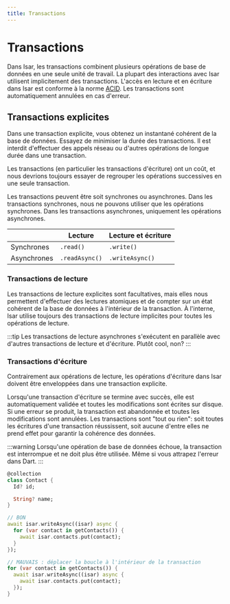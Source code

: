 ```yaml
---
title: Transactions
---
```


# Transactions

Dans Isar, les transactions combinent plusieurs opérations de base de données en une seule unité de travail. La plupart des interactions avec Isar utilisent implicitement des transactions. L'accès en lecture et en écriture dans Isar est conforme à la norme [ACID](http://en.wikipedia.org/wiki/ACID). Les transactions sont automatiquement annulées en cas d'erreur.

## Transactions explicites

Dans une transaction explicite, vous obtenez un instantané cohérent de la base de données. Essayez de minimiser la durée des transactions. Il est interdit d'effectuer des appels réseau ou d'autres opérations de longue durée dans une transaction.

Les transactions (en particulier les transactions d'écriture) ont un coût, et nous devrions toujours essayer de regrouper les opérations successives en une seule transaction.

Les transactions peuvent être soit synchrones ou asynchrones. Dans les transactions synchrones, nous ne pouvons utiliser que les opérations synchrones. Dans les transactions asynchrones, uniquement les opérations asynchrones.

|             | Lecture      | Lecture et écriture |
|-------------|--------------|---------------------|
| Synchrones  | `.read()` | `.write()`   |
| Asynchrones | `.readAsync()`     | `.writeAsync()`       |


### Transactions de lecture

Les transactions de lecture explicites sont facultatives, mais elles nous permettent d'effectuer des lectures atomiques et de compter sur un état cohérent de la base de données à l'intérieur de la transaction. À l'interne, Isar utilise toujours des transactions de lecture implicites pour toutes les opérations de lecture.

:::tip
Les transactions de lecture asynchrones s'exécutent en parallèle avec d'autres transactions de lecture et d'écriture. Plutôt cool, non?
:::

### Transactions d'écriture

Contrairement aux opérations de lecture, les opérations d'écriture dans Isar doivent être enveloppées dans une transaction explicite.

Lorsqu'une transaction d'écriture se termine avec succès, elle est automatiquement validée et toutes les modifications sont écrites sur disque. Si une erreur se produit, la transaction est abandonnée et toutes les modifications sont annulées. Les transactions sont "tout ou rien": soit toutes les écritures d'une transaction réussissent, soit aucune d'entre elles ne prend effet pour garantir la cohérence des données.

:::warning
Lorsqu'une opération de base de données échoue, la transaction est interrompue et ne doit plus être utilisée. Même si vous attrapez l'erreur dans Dart.
:::

```dart
@collection
class Contact {
  Id? id;

  String? name;
}

// BON
await isar.writeAsync((isar) async {
  for (var contact in getContacts()) {
    await isar.contacts.put(contact);
  }
});

// MAUVAIS : déplacer la boucle à l'intérieur de la transaction
for (var contact in getContacts()) {
  await isar.writeAsync((isar) async {
    await isar.contacts.put(contact);
  });
}
```
